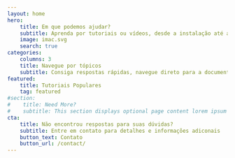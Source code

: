 ```yaml
---
layout: home
hero:
    title: Em que podemos ajudar?
    subtitle: Aprenda por tutoriais ou vídeos, desde a instalação até a customização e desenvolvimento do TAG
    image: imac.svg
    search: true
categories:
    columns: 3
    title: Navegue por tópicos
    subtitle: Consiga respostas rápidas, navegue direto para a documentação
featured:
    title: Tutoriais Populares
    tag: featured
#section:
#    title: Need More?
#    subtitle: This section displays optional page content lorem ipsum
cta:
    title: Não encontrou respostas para suas dúvidas?
    subtitle: Entre em contato para detalhes e informações adiconais
    button_text: Contato   
    button_url: /contact/  
---
```

